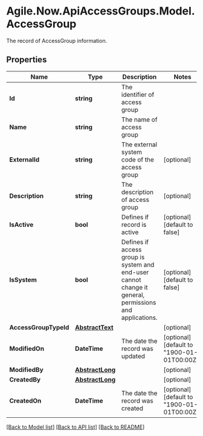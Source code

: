 # Agile.Now.ApiAccessGroups.Model.AccessGroup
The record of AccessGroup information.

## Properties

Name | Type | Description | Notes
------------ | ------------- | ------------- | -------------
**Id** | **string** | The identifier of access group | 
**Name** | **string** | The name of access group | 
**ExternalId** | **string** | The external system code of the access group | [optional] 
**Description** | **string** | The description of access group | [optional] 
**IsActive** | **bool** | Defines if record is active | [optional] [default to false]
**IsSystem** | **bool** | Defines if access group is system and end-user cannot change it general, permissions and applications. | [optional] [default to false]
**AccessGroupTypeId** | [**AbstractText**](AbstractText.md) |  | [optional] 
**ModifiedOn** | **DateTime** | The date the record was updated | [optional] [default to "1900-01-01T00:00Z"]
**ModifiedBy** | [**AbstractLong**](AbstractLong.md) |  | [optional] 
**CreatedBy** | [**AbstractLong**](AbstractLong.md) |  | [optional] 
**CreatedOn** | **DateTime** | The date the record was created | [optional] [default to "1900-01-01T00:00Z"]

[[Back to Model list]](../README.md#documentation-for-models) [[Back to API list]](../README.md#documentation-for-api-endpoints) [[Back to README]](../README.md)

